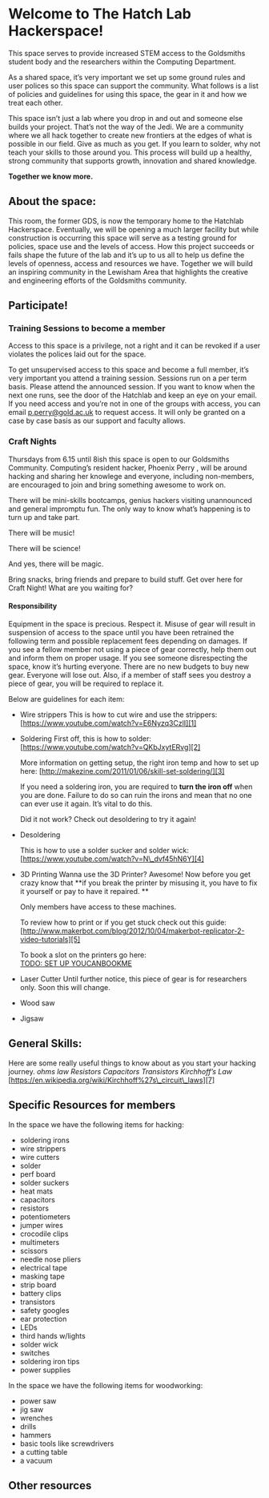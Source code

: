 
# Welcome to The Hatch Lab Hackerspace! 
This space serves to provide increased STEM access to the Goldsmiths student body and the researchers within the Computing  Department. 

As a shared space, it’s very important we set up some ground rules and user polices so this space can support the community. What follows is a list of policies and guidelines for using this space, the gear in it and how we treat each other. 

This space isn’t just a lab where you drop in and out and someone else builds your project. That’s not the way of the Jedi. We are a community where we all hack together to create new frontiers at the edges of what is possible in our field. Give as much as you get. If you learn to solder, why not teach your skills to those around you. This process will build up a healthy, strong community that supports growth, innovation and shared knowledge. 

**Together we know more.**

## About the space: 
This room, the former GDS, is now the temporary home to the Hatchlab Hackerspace. Eventually, we will be opening a much larger facility but while construction is occurring this space will serve as a testing ground for policies, space use and the levels of access. How this project succeeds or fails shape the future of the lab and it’s up to us all to help us define the levels of openness, access and resources we have. Together we will build an inspiring community in the Lewisham Area that highlights the creative and engineering efforts of the Goldsmiths community.   

## Participate! 

### Training Sessions to become a member
Access to this space is a privilege, not a right and it can be revoked if a user violates the polices laid out for the space. 

To get unsupervised access to this space and become a full member, it’s very important you attend a training session. Sessions run on a per term basis. Please attend the announced session. If you want to know when the next one runs, see the door of the Hatchlab and keep an eye on your email. If you need access and you’re not in one of the groups with access, you can email p.perry@gold.ac.uk to request access. It will only be granted on a case by case basis as our support and faculty allows. 

### Craft Nights  
Thursdays from 6.15 until 8ish this space is open to our Goldsmiths Community. Computing’s resident hacker, Phoenix Perry , will be around hacking and sharing her knowlege and everyone, including non-members, are encouraged to join and bring something awesome to work on. 

There will be mini-skills bootcamps, genius hackers visiting unannounced and general impromptu fun. The only way to know what’s happening is to turn up and take part. 

There will be music! 

There will be science! 

And yes, there will be magic. 

Bring snacks, bring friends and prepare to build stuff. Get over here for Craft Night! What are you waiting for? 

#### Responsibility
Equipment in the space is precious. Respect it. Misuse of gear will result in suspension of access to the space until you have been retrained the following term and possible replacement fees depending on damages. If you see a fellow member not using a piece of gear correctly, help them out and inform them on proper usage. If you see someone disrespecting the space, know it’s hurting everyone. There are no new budgets to buy new gear. Everyone will lose out. Also, if a member of staff sees you destroy a piece of gear, you will be required to replace it. 

Below are guidelines for each item: 
* Wire strippers 
	This is how to cut wire and use the strippers: 
	[https://www.youtube.com/watch?v=E6Nyzq3CzlI][1]

* Soldering 
	First off, this is how to solder: 
	[https://www.youtube.com/watch?v=QKbJxytERvg][2]
	  
	More information on getting setup, the right iron temp and how to set up here: 
	[http://makezine.com/2011/01/06/skill-set-soldering/][3]

	If you need a soldering iron, you are required to **turn the iron off** when you are done. Failure to do so can ruin the irons and mean that no one can ever use it again. It’s vital to do this.  

	Did it not work? Check out desoldering to try it again! 

* Desoldering 

	This is how to use a solder sucker and solder wick: 
	[https://www.youtube.com/watch?v=N\_dvf45hN6Y][4]	

* 3D Printing 
	Wanna use the 3D Printer? Awesome! Now before you get crazy know that **if you break the printer by misusing it, you have to fix it yourself or pay to have it repaired. **
	  
	Only members have access to these machines. 
	  
	To review how to print or if you get stuck check out this guide: 
	[http://www.makerbot.com/blog/2012/10/04/makerbot-replicator-2-video-tutorials][5]

	To book a slot on the printers go here:  
	[TODO: SET UP YOUCANBOOKME][6]

* Laser Cutter 
	Until further notice, this piece of gear is for researchers only. Soon this will change. 

* Wood saw

* Jigsaw 

## General Skills: 
Here are some really useful things to know about as you start your hacking journey. 
*ohms law*
*Resistors*
*Capacitors*
*Transistors*
*Kirchhoff’s Law*
[https://en.wikipedia.org/wiki/Kirchhoff%27s\_circuit\_laws][7]

## Specific Resources for members 
In the space we have the following items for hacking: 
* soldering irons
* wire strippers 
* wire cutters 
* solder 
* perf board 
* solder suckers 
* heat mats
* capacitors
* resistors 
* potentiometers 
* jumper wires 
* crocodile clips 
* multimeters 
* scissors 
* needle nose pliers
* electrical tape 
* masking tape 
* strip board 
* battery clips 
* transistors 
* safety googles 
* ear protection 
* LEDs
* third hands w/lights 
* solder wick 
* switches 
* soldering iron tips 
* power supplies  

In the space we have the following items for woodworking: 
* power saw 
* jig saw 
* wrenches 
* drills 
* hammers 
* basic tools like screwdrivers 
* a cutting table 
* a vacuum  

## Other resources 



[1]:	https://www.youtube.com/watch?v=E6Nyzq3CzlI
[2]:	https://www.youtube.com/watch?v=QKbJxytERvg "How to Solder"
[3]:	https://learn.adafruit.com/adafruit-guide-excellent-soldering/preparation
[4]:	https://www.youtube.com/watch?v=N_dvf45hN6Y
[5]:	http://www.makerbot.com/blog/2012/10/04/makerbot-replicator-2-video-tutorials
[6]:	%20
[7]:	https://en.wikipedia.org/wiki/Kirchhoff%27s_circuit_laws